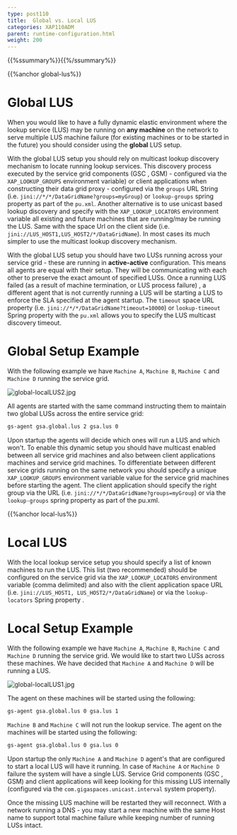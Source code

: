```yaml
---
type: post110
title:  Global vs. Local LUS
categories: XAP110ADM
parent: runtime-configuration.html
weight: 200
---
```


{{%ssummary%}}{{%/ssummary%}}

{{%anchor global-lus%}}

# Global LUS

When you would like to have a fully dynamic elastic environment where the lookup service (LUS) may be running on **any machine** on the network to serve multiple LUS machine failure (for existing machines or to be started in the future) you should consider using the **global** LUS setup.

With the global LUS setup you should rely on multicast lookup discovery mechanism to locate running lookup services. This discovery process executed by the service grid components (GSC , GSM) - configured via the `XAP_LOOKUP_GROUPS` environment variable) or client applications when constructing their data grid proxy - configured via the `groups` URL String (i.e. `jini://*/*/DataGridName?groups=myGroup`) or `lookup-groups` spring property as part of the `pu.xml`.
Another alternative is to use unicast based lookup discovery and specify with the `XAP_LOOKUP_LOCATORS` environment variable all existing and future machines that are running/may be running the LUS. Same with the space Url on the client side (i.e. `jini://LUS_HOST1,LUS_HOST2/*/DataGridName`). In most cases its much simpler to use the multicast lookup discovery mechanism.

With the global LUS setup you should have two LUSs running across your service grid - these are running in **active-active** configuration. This means all agents are equal with their setup. They will be communicating with each other to preserve the exact amount of specified LUSs. Once a running LUS failed (as a result of machine termination, or LUS process failure) , a different agent that is not currently running a LUS will be starting a LUS to enforce the SLA specified at the agent startup. The `timeout` space URL property (i.e. `jini://*/*/DataGridName?timeout=10000`) or `lookup-timeout` Spring property with the `pu.xml` allows you to specify the LUS multicast discovery timeout.

# Global Setup Example

With the following example we have `Machine A`, `Machine B`, `Machine C` and `Machine D` running the service grid.

![global-localLUS2.jpg](/attachment_files/global-localLUS2.jpg)


All agents are started with the same command instructing them to maintain two global LUSs across the entire service grid:

```bash
gs-agent gsa.global.lus 2 gsa.lus 0
```

Upon startup the agents will decide which ones will run a LUS and which won't.
To enable this dynamic setup you should have multicast enabled between all service grid machines and also between client applications machines and service grid machines. To differentiate between different service grids running on the same network you should specify a unique `XAP_LOOKUP_GROUPS` environment variable value for the service grid machines before starting the agent. The client application should specify the right group via the URL (i.e. `jini://*/*/DataGridName?groups=myGroup`) or via the `lookup-groups` spring property as part of the pu.xml.

{{%anchor local-lus%}}

# Local LUS
With the local lookup service setup you should specify a list of known machines to run the LUS. This list (two recommended) should be configured on the service grid via the `XAP_LOOKUP_LOCATORS` environment variable (comma delimited) and also with the client application space URL (i.e. `jini://LUS_HOST1, LUS_HOST2/*/DataGridName`) or via the `lookup-locators` Spring property .

# Local Setup Example

With the following example we have `Machine A`, `Machine B`, `Machine C` and `Machine D` running the service grid.  We would like to start two LUSs across these machines. We have decided that `Machine A` and `Machine D` will be running a LUS.

![global-localLUS1.jpg](/attachment_files/global-localLUS1.jpg)

The agent on these machines will be started using the following:


```bash
gs-agent gsa.global.lus 0 gsa.lus 1
```

`Machine B` and `Machine C` will not run the lookup service. The agent on the machines will be started using the following:


```bash
gs-agent gsa.global.lus 0 gsa.lus 0
```

Upon startup the only `Machine A` and `Machine D` agent's that are configured to start a local LUS will have it running.  In case of `Machine A` or `Machine D` failure the system will have a single LUS. Service Grid components (GSC , GSM) and client applications will keep looking for this missing LUS internally (configured via the `com.gigaspaces.unicast.interval`  system property).

Once the missing LUS machine will be restarted they will reconnect. With a network running a DNS - you may start a new machine with the same Host name to support total machine failure while keeping number of running LUSs intact.


